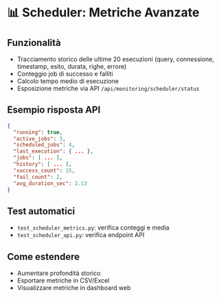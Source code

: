 # 📊 Scheduler: Metriche Avanzate

## Funzionalità
- Tracciamento storico delle ultime 20 esecuzioni (query, connessione, timestamp, esito, durata, righe, errore)
- Conteggio job di successo e falliti
- Calcolo tempo medio di esecuzione
- Esposizione metriche via API `/api/monitoring/scheduler/status`

## Esempio risposta API
```json
{
  "running": true,
  "active_jobs": 3,
  "scheduled_jobs": 4,
  "last_execution": { ... },
  "jobs": [ ... ],
  "history": [ ... ],
  "success_count": 15,
  "fail_count": 2,
  "avg_duration_sec": 2.13
}
```

## Test automatici
- `test_scheduler_metrics.py`: verifica conteggi e media
- `test_scheduler_api.py`: verifica endpoint API

## Come estendere
- Aumentare profondità storico
- Esportare metriche in CSV/Excel
- Visualizzare metriche in dashboard web
